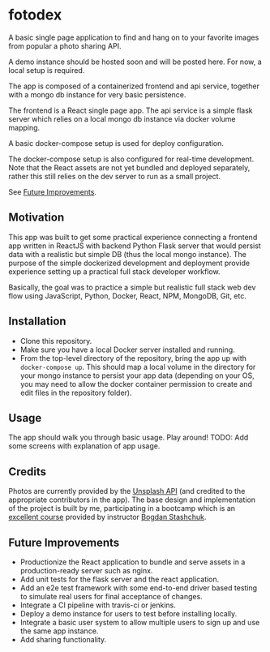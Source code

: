 # fotodex
A basic single page application to find and hang on to your favorite images from popular a photo sharing API.

A demo instance should be hosted soon and will be posted here. For now, a local setup is required.

The app is composed of a containerized frontend and api service, together with a mongo db instance for very basic persistence.

The frontend is a React single page app. The api service is a simple flask server which relies on a local mongo db instance via docker volume mapping.

A basic docker-compose setup is used for deploy configuration.

The docker-compose setup is also configured for real-time development. Note that the React assets are not yet bundled and deployed separately, rather this still relies on the dev server to run as a small project.

See [Future Improvements](#Future).

## Motivation
This app was built to get some practical experience connecting a frontend app written in ReactJS with backend Python Flask server that would persist data with a realistic but simple DB (thus the local mongo instance). The purpose of the simple dockerized development and deployment provide experience setting up a practical full stack developer workflow.

Basically, the goal was to practice a simple but realistic full stack web dev flow using JavaScript, Python, Docker, React, NPM, MongoDB, Git, etc.

## Installation
- Clone this repository.
- Make sure you have a local Docker server installed and running.
- From the top-level directory of the repository, bring the app up with `docker-compose up`. This should map a local volume in the directory for your mongo instance to persist your app data (depending on your OS, you may need to allow the docker container permission to create and edit files in the repository folder).

## Usage
The app should walk you through basic usage. Play around!
TODO: Add some screens with explanation of app usage.

## Credits
Photos are currently provided by the [Unsplash API](https://unsplash.com/) (and credited to the appropriate contributors in the app).
The base design and implementation of the project is built by me, participating in a bootcamp which is an [excellent course](https://stashchuk.com/full-stack-web-development-bootcamp) provided by instructor [Bogdan Stashchuk](https://github.com/bstashchuk).

## <a id="Future"></a> Future Improvements
- Productionize the React application to bundle and serve assets in a production-ready server such as nginx.
- Add unit tests for the flask server and the react application.
- Add an e2e test framework with some end-to-end driver based testing to simulate real users for final acceptance of changes.
- Integrate a CI pipeline with travis-ci or jenkins.
- Deploy a demo instance for users to test before installing locally.
- Integrate a basic user system to allow multiple users to sign up and use the same app instance.
- Add sharing functionality.
